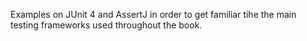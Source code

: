 Examples on JUnit 4 and AssertJ in order to get familiar tihe the main testing frameworks used throughout the book.